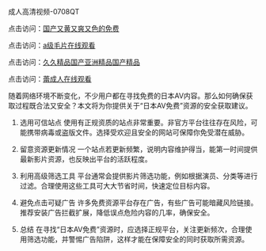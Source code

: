 成人高清视频-0708QT

点击访问：<a href="https://heiliaozj3tjd.pages.dev">国产又黄又爽又色的免费</a>

点击访问：<a href="https://vassv.pages.dev/">a级毛片在线观看</a>

点击访问：<a href="https://heiliaoe8ajia.pages.dev">久久精品国产亚洲精品国产精品</a>

点击访问：<a href="https://gda-c7m.pages.dev/">蕾成人在线观看</a>

随着网络环境不断变化，不少用户都在寻找免费的日本AV内容。那么如何确保获取过程既合法又安全？本文将为你提供关于“日本AV免费”资源的安全获取建议。

1. 选用可信站点
使用有正规资质的站点非常重要。非官方平台往往存在风险，可能携带病毒或盗版文件。选择受欢迎且安全的网站可保障你免受潜在威胁。

2. 留意资源更新情况
一个站点若更新频繁，说明内容维护得当，能第一时间提供最新影片资源，也反映出平台的活跃程度。

3. 利用高级筛选工具
平台通常会提供影片筛选功能，例如根据演员、分类等进行过滤。合理使用这些工具可大大节省时间，快速定位目标内容。

4. 避免点击可疑广告
许多免费资源平台存在广告，有些广告可能暗藏风险链接。推荐安装广告拦截扩展，降低误点危险内容的几率，确保安全。

5. 总结
在寻找“日本AV免费”资源时，应选择正规平台，关注更新频次，合理使用筛选功能，并警惕广告陷阱，这样才能在保障安全的同时获取所需资源。

<span style="display:none;">[Canonical link]( https://github.com/eee070825/845101 ）</span>
